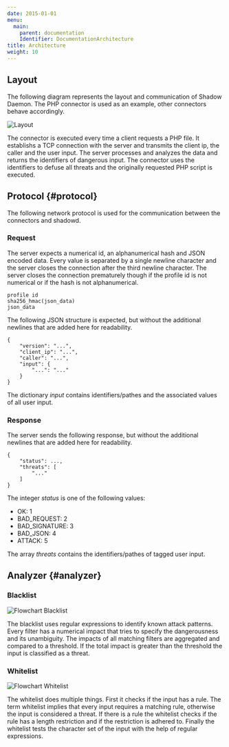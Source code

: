 ```yaml
---
date: 2015-01-01
menu:
  main:
    parent: documentation
    Identifier: DocumentationArchitecture
title: Architecture
weight: 10
---
```


## Layout

The following diagram represents the layout and communication of Shadow Daemon.
The PHP connector is used as an example, other connectors behave accordingly.

![Layout](/img/documentation/layout.png)

The connector is executed every time a client requests a PHP file.
It establishs a TCP connection with the server and transmits the client ip, the caller and the user input.
The server processes and analyzes the data and returns the identifiers of dangerous input.
The connector uses the identifiers to defuse all threats and the originally requested PHP script is executed.

## Protocol {#protocol}

The following network protocol is used for the communication between the connectors and shadowd.

### Request

The server expects a numerical id, an alphanumerical hash and JSON encoded data.
Every value is separated by a single newline character and the server closes the connection after the third newline character.
The server closes the connection prematurely though if the profile id is not numerical or if the hash is not alphanumerical.

    profile id
    sha256_hmac(json_data)
    json_data

The following JSON structure is expected, but without the additional newlines that are added here for readability.

    {
        "version": "...",
        "client_ip": "...",
        "caller": "...",
        "input": {
            "...": "..."
        }
    }

The dictionary *input* contains identifiers/pathes and the associated values of all user input.

### Response

The server sends the following response, but without the additional newlines that are added here for readability.

    {
        "status": ...,
        "threats": [
            "..."
        ]
    }

The integer *status* is one of the following values:

 * OK: 1
 * BAD_REQUEST: 2
 * BAD_SIGNATURE: 3
 * BAD_JSON: 4
 * ATTACK: 5

The array *threats* contains the identifiers/pathes of tagged user input.

## Analyzer {#analyzer}

### Blacklist

![Flowchart Blacklist](/img/documentation/blacklist.png)

The blacklist uses regular expressions to identify known attack patterns.
Every filter has a numerical impact that tries to specify the dangerousness and its unambiguity.
The impacts of all matching filters are aggregated and compared to a threshold.
If the total impact is greater than the threshold the input is classified as a threat.

### Whitelist

![Flowchart Whitelist](/img/documentation/whitelist.png)

The whitelist does multiple things.
First it checks if the input has a rule.
The term whitelist implies that every input requires a matching rule, otherwise the input is considered a threat.
If there is a rule the whitelist checks if the rule has a length restriction and if the restriction is adhered to.
Finally the whitelist tests the character set of the input with the help of regular expressions.
